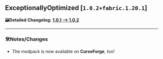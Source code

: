 ## ExceptionallyOptimized [`1.0.2+fabric.1.20.1`]

🗃️**Detailed Changelog:** [**1.0.1 --> 1.0.2**](https://github.com/UltimatChamp/ExceptionallyOptimized/commits/)

<hr>

### 🛠️Notes/Changes

- The modpack is now available on **CurseForge**, too!
